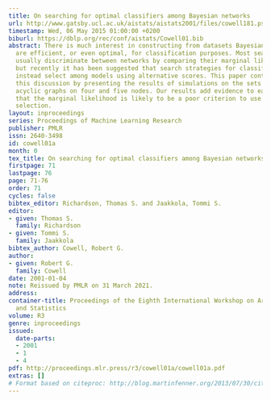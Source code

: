 ```yaml
---
title: On searching for optimal classifiers among Bayesian networks
url: http://www.gatsby.ucl.ac.uk/aistats/aistats2001/files/cowell181.ps
timestamp: Wed, 06 May 2015 01:00:00 +0200
biburl: https://dblp.org/rec/conf/aistats/Cowell01.bib
abstract: There is much interest in constructing from datasets Bayesian networks which
  are efficient, or even optimal, for classification purposes. Most search strategies
  usually discriminate between networks by comparing their marginal likelihood score,
  but recently it has been suggested that search strategies for classifiers should
  instead select among models using alternative scores. This paper contributes to
  this discussion by presenting the results of simulations on the sets of all directed
  acyclic graphs on four and five nodes. Our results add evidence to earlier indications
  that the marginal likelihood is likely to be a poor criterion to use for classifier
  selection.
layout: inproceedings
series: Proceedings of Machine Learning Research
publisher: PMLR
issn: 2640-3498
id: cowell01a
month: 0
tex_title: On searching for optimal classifiers among Bayesian networks
firstpage: 71
lastpage: 76
page: 71-76
order: 71
cycles: false
bibtex_editor: Richardson, Thomas S. and Jaakkola, Tommi S.
editor:
- given: Thomas S.
  family: Richardson
- given: Tommi S.
  family: Jaakkola
bibtex_author: Cowell, Robert G.
author:
- given: Robert G.
  family: Cowell
date: 2001-01-04
note: Reissued by PMLR on 31 March 2021.
address:
container-title: Proceedings of the Eighth International Workshop on Artificial Intelligence
  and Statistics
volume: R3
genre: inproceedings
issued:
  date-parts:
  - 2001
  - 1
  - 4
pdf: http://proceedings.mlr.press/r3/cowell01a/cowell01a.pdf
extras: []
# Format based on citeproc: http://blog.martinfenner.org/2013/07/30/citeproc-yaml-for-bibliographies/
---
```

